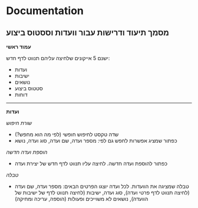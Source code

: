 # Documentation
מסמך תיעוד ודרישות עבור וועדות וססטוס ביצוע
---

**עמוד ראשי**

ישנם 5 אייקונים שלחיצה עליהם תנווט לדף חדש:
+ ועדות
+ ישיבות
+ נושאים
+ סטטוס ביצוע
+ דוחות

---
**ועדות**

_שורת חיפוש_
+ שדה טקסט לחיפוש חופשי (לפי מה הוא מחפש?)
+ כפתור שמציג אפשרות לחפש גם לפי: מספר ועדה, שם ועדה, סוג ועדה, נושא

_הוספת ועדה חדשה_

+ כפתור להוספת ועדה חדשה. לחיצה עליו תנווט לדף חדש של יצירת ועדה

_טבלה_

+ טבלה שמציגה את הוועדות. לכל ועדה יוצגו הפרטים הבאים:
מספר ועדה, שם ועדה (לחיצה תנווט לדף פרטי ועדה), סוג ועדה, ישיבות (לחיצה תנווט לדף של ישיבות של הוועדה), נושאים לא משוייכים ופעולות (הוספה, עריכה ומחיקה)

